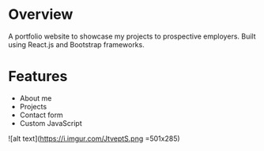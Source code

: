 # Overview
A portfolio website to showcase my projects to prospective employers. Built using React.js and Bootstrap frameworks.

# Features
- About me
- Projects
- Contact form
- Custom JavaScript

![alt text](https://i.imgur.com/JtveptS.png =501x285)
